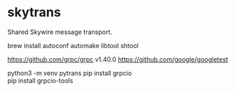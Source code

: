 # skytrans

Shared Skywire message transport.


brew install autoconf automake libtool shtool

https://github.com/grpc/grpc  v1.40.0
https://github.com/google/googletest

python3 -m venv pytrans
pip install grpcio  
pip install grpcio-tools